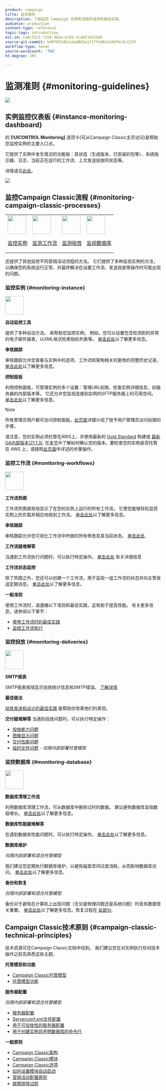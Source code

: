 ```yaml
---
product: campaign
title: 监测准则
description: 了解监控 Campaign 实例和流程的准则和最佳实践。
audience: production
content-type: reference
topic-tags: introduction
exl-id: ca0c33c5-7350-462a-bc65-4cab51e529d9
source-git-commit: bd9f035db1cbad883e1f27fe901e34dfbc9c1229
workflow-type: tm+mt
source-wordcount: '768'
ht-degree: 20%

---
```


# 监测准则 {#monitoring-guidelines}

![](../../assets/v7-only.svg)

## 实例监控仪表板 {#instance-monitoring-dashboard}

的 **[!UICONTROL Monitoring]** 选项卡(可从Campaign Classic主页访问)是帮助您监控实例的主要入口点。

它提供了实例中发生情况的功能板：其状态（生成版本、已安装的包等）、系统指示器、日志、当前正在运行的工作流、上次发送投放的状态等。

详情请见[此处](../../production/using/monitoring-processes.md)。

![](assets/monitoring_tab.png)

## 监控Campaign Classic流程 {#monitoring-campaign-classic-processes}

<table>
<tr><td><img src="assets/do-not-localize/icon_system.svg" width="60px"><p><a href="#monitoring-instance">监控实例</a></p></td>
<td><img src="assets/do-not-localize/icon_workflows.svg" width="60px"><p><a href="#monitoring-workflows">监测工作流</a></p></td>
<td><img src="assets/do-not-localize/icon_send.svg" width="60px"><p><a href="#monitoring-deliveries">监测投放</a></p></td>
<td><img src="assets/do-not-localize/icon_database.svg" width="60px"><p><a href="#monitoring-database">监视数据库</a></p></td></tr>
</table>

还提供了其他监控不同营销活动流程的方法。 它们提供了多种监视实例的方法，以确保您的系统运行正常，并最终解决在设置工作流、发送投放等操作时可能出现的问题。

### 监控实例 {#monitoring-instance}

<img src="assets/do-not-localize/icon_system.svg" width="60px">

**自动监控工具**

提供了多种自动方法。 来帮助您监控实例。 例如，您可以设置包含检测到的异常的电子邮件报表，以XML格式检索指标列表等。 [单击此处](../../production/using/monitoring-processes.md#automatic-monitoring)以了解更多信息。

**审核跟踪**

审核跟踪允许您查看与实例中的选项、工作流和架构相关的更改的完整历史记录。 [单击此处](../../production/using/audit-trail.md)以了解更多信息。

**控制面板**

利用控制面板，可管理实例的多个设置：管理URL权限，检查实例详细信息，如服务器的内部版本等。 它还允许您监视连接到实例的SFTP服务器上的可用空间。 [单击此处](https://experienceleague.adobe.com/docs/control-panel/using/control-panel-home.html?lang=zh-Hans)以了解更多信息。

>[!NOTE]
>
>所有管理员用户都可访问控制面板。[此页面](https://experienceleague.adobe.com/docs/control-panel/using/discover-control-panel/managing-permissions.html?lang=zh-Hans#discover-control-panel)详细介绍了授予用户管理员访问权限的步骤。
>
>请注意，您的实例必须托管在AWS上，并使用最新的 [Gold Standard](../../rn/using/gs-overview.md) 构建或 [最新GA内部版本(21.1.3)](../../rn/using/latest-release.md). 在[本节](../../platform/using/launching-adobe-campaign.md#getting-your-campaign-version)中了解如何确认您的版本。要检查您的实例是否托管在 AWS 上，请按照[此页面](https://experienceleague.adobe.com/docs/control-panel/using/faq.html)中详述的步骤操作。

### 监控工作流 {#monitoring-workflows}

<img src="assets/do-not-localize/icon_workflows.svg" width="60px">

**工作流热图**

工作流热图直观地显示了在您的实例上运行的所有工作流。 它使您能够轻松监控实例上的负载并相应地规划工作流。 [单击此处](../../workflow/using/heatmap.md)以了解更多信息。

**审核跟踪**

审核跟踪允许您可视化工作流中所做的所有修改及其当前状态。 [单击此处](../../production/using/audit-trail.md).

**工作流疑难解答**

当遇到工作流执行问题时，可以执行特定操作。 [单击此处](../../production/using/workflow-execution.md) 有关详细信息

**工作流状态监控**

除了热图之外，您还可以创建一个工作流，用于监视一组工作流的状态并向主管发送定期消息。 [单击此处](../../workflow/using/supervising-workflows.md)以了解更多信息。

**一般准则**

使用工作流时，请遵循以下准则和最佳实践，这有助于提高性能。 有关更多信息，请参阅以下章节：
* [使用工作流时的最佳实践](../../workflow/using/workflow-best-practices.md)
* [监控工作流执行](../../workflow/using/monitoring-workflow-execution.md)

### 监控投放 {#monitoring-deliveries}

<img src="assets/do-not-localize/icon_send.svg" width="60px">

**SMTP报表**

SMTP报表按域显示投放统计信息和SMTP错误。 [了解详情](../../production/using/monitoring-processes.md)

**最佳做法**

[投放发送和设计的最佳实践](../../delivery/using/delivery-best-practices.md) 能帮助你改善他们的表现。

**交付疑难解答**
当遇到投放问题时，可以执行特定操作：
* [投放能力问题](../../production/using/performance-and-throughput-issues.md#deliverability_issues)
* [图像显示问题](../../production/using/image-display-issues.md)
* [交付性能问题](../../delivery/using/delivery-performances.md)
* [临时文件问题](../../production/using/temporary-files.md) - *仅限内部部署托管模型*

### 监控数据库 {#monitoring-database}

<img src="assets/do-not-localize/icon_database.svg" width="60px">

**数据库清理工作流**

利用数据库清理工作流，可从数据库中删除过时的数据。 建议避免数据库呈指数级增长。 [单击此处](../../production/using/database-cleanup-workflow.md)以了解更多信息。

**数据库性能疑难解答**

在遇到数据库性能问题时，可以执行特定操作。 [单击此处](../../production/using/database-performances.md)以了解更多信息。

**数据库维护**

*仅限内部部署和混合托管模型*

我们建议您定期执行数据库维护，以避免磁盘空间过度消耗，从而影响数据库访问。 [单击此处](../../production/using/recommendations.md)以了解更多信息。

**备份和恢复**

*仅限内部部署和混合托管模型*

备份对于避免在计算机上出现问题（无论是物理问题还是系统问题）时丢失数据至关重要。 [单击此处](../../production/using/backup.md)以了解更多信息。恢复过程在 [此部分](../../production/using/restoration.md).

## Campaign Classic技术原则 {#campaign-classic-technical-principles}

技术资源可在Campaign Classic文档中找到。 我们建议您在对实例执行任何技术操作之前先熟悉这些主题。

**托管模型和功能**

* [Campaign Classic托管模型](../../installation/using/hosting-models.md)
* [托管模型功能](../../installation/using/capability-matrix.md)

**服务器配置**

*仅限内部部署和混合托管模型*

* [服务器配置](../../installation/using/configuring-campaign-server.md)
* [Serverconf.xml文件配置](../../installation/using/the-server-configuration-file.md)
* [用于可投放性的服务器配置](../../installation/using/email-deliverability.md)
* [用于创建实例并声明数据库的命令行](../../installation/using/command-lines.md)

**一般原则**

* [Campaign Classic架构](../../production/using/general-architecture.md)
* [Campaign Classic模块](../../production/using/operating-principle.md)
* [Campaign Classic选项](../../installation/using/configuring-campaign-options.md)
* [如何设置模块自动启动](../../production/using/administration.md)
* [营销活动配置原则](../../production/using/configuration-principle.md)
* [故障排除过程](../../production/using/performance-and-throughput-issues.md)
